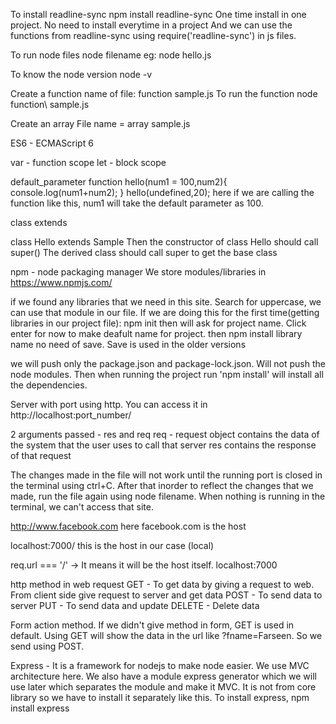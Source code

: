 To install readline-sync
npm install readline-sync
One time install in one project. No need to install everytime in a project
And we can use the functions from readline-sync using require('readline-sync') in js files.

To run node files
node filename
eg: node hello.js

To know the node version
node -v

Create a function
name of file: function sample.js
To run the function
node function\ sample.js


Create an array
File name = array sample.js

ES6 - ECMAScript 6

var - function scope
let - block scope

default_parameter
function hello(num1 = 100,num2){
    console.log(num1+num2);
}
hello(undefined,20);
here if we are calling the function like this, num1 will take the default parameter as 100.

class
extends

class Hello extends Sample
Then the constructor of class Hello should call super()
The derived class should call super to get the base class

npm - node packaging manager
We store modules/libraries in
https://www.npmjs.com/

if we found any libraries that we need in this site. Search for uppercase,
we can use that module in our file. If we are doing this for the first time(getting libraries in our project file):
npm init
then will ask for project name. Click enter for now to make deafult name for project.
then npm install library name
no need of save. Save is used in the older versions

we will push only the package.json and package-lock.json. Will not push the node modules.
Then when running the project run 'npm install' will install all the dependencies.

Server with port using http. You can access it in http://localhost:port_number/

2 arguments passed - res and req
req - request object contains the data of the system that the user uses to call that server
res contains the response of that request

The changes made in the file will not work until the running port is closed in the terminal using ctrl+C. After that inorder to reflect the changes that we made, run the file again using node filename. When nothing is running in the terminal, we can't access that site.

http://www.facebook.com
here facebook.com is the host

localhost:7000/ this is the host in our case (local)

req.url === '/' -> It means it will be the host itself. localhost:7000

http method in web request
GET - To get data by giving a request to web. From client side give request to server and get data
POST - To send data to server
PUT - To send data and update
DELETE - Delete data

Form action method. If we didn't give method in form, GET is used in default. Using GET will show the data in the url like ?fname=Farseen. So we send using POST.

Express - It is a framework for nodejs to make node easier. We use MVC architecture here. We also have a module express generator which we will use later which separates the module and make it MVC. It is not from core library so we have to install it separately like this.
To install express,
npm install express